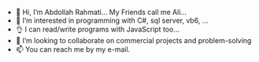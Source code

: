 - 👋 Hi, I’m Abdollah Rahmati... My Friends call me Ali...
- 👀 I’m interested in programming with C#, sql server, vb6, ...
- 👌 I can read/write programs with JavaScript too...
- 💞️ I’m looking to collaborate on commercial projects and problem-solving
- 📫 You can reach me by my e-mail.

<!---
ar3003/ar3003 is a ✨ special ✨ repository because its `README.md` (this file) appears on your GitHub profile.
You can click the Preview link to take a look at your changes.
--->

